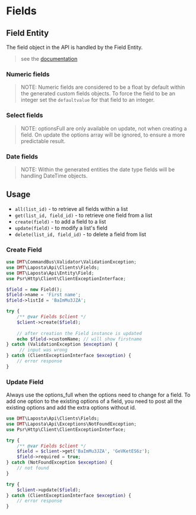 # Fields 

## Field Entity

The field object in the API is handled by the Field Entity.

> see the [documentation](https://api.laposta.nl/doc/index.en.php#fields)

### Numeric fields

> NOTE: Numeric fields are considered to be a float by default within the generated custom fields objects.
> To force the field to be an integer set the `defaultvalue` for that field to an integer.

### Select fields 

> NOTE: optionsFull are only available on update, not when creating a field.
> On update the options array will be ignored, to ensure a more predictable result.

### Date fields

> NOTE: Within the generated entities the date type fields will be handling DateTime objects.
 
## Usage

* `all(list_id)` - to retrieve all fields within a list
* `get(list_id, field_id)` - to retrieve one field from a list
* `create(field)` - to add a field to a list
* `update(field)` - to modify a list's field
* `delete(list_id, field_id)` - to delete a field from list

### Create Field

```php
use DMT\CommandBus\Validator\ValidationException;
use DMT\Laposta\Api\Clients\Fields;
use DMT\Laposta\Api\Entity\Field;
use Psr\Http\Client\ClientExceptionInterface;

$field = new Field();
$field->name = 'First name';
$field->listId = 'BaImMu3JZA';

try {
    /** @var Fields $client */
    $client->create($field);
    
    // after creation the Field instance is updated
    echo $field->customName; // will show firstname 
} catch (ValidationException $exception) {
     // input was wrong 
} catch (ClientExceptionInterface $exception) {
    // error response
}
```

### Update Field

Always use the options_full when the options need to change for a field.
To add one option to the existing options of a field, you need to post all the existing options and add the extra 
options without id.

```php
use DMT\Laposta\Api\Clients\Fields;
use DMT\Laposta\Api\Exceptions\NotFoundException;
use Psr\Http\Client\ClientExceptionInterface;

try {
    /** @var Fields $client */
    $field = $client->get('BaImMu3JZA', 'GeVKetES6z');
    $field->required = true;
} catch (NotFoundException $exception) {
    // not found
}

try {
    $client->update($field);
} catch (ClientExceptionInterface $exception) {
    // error response
}
```
